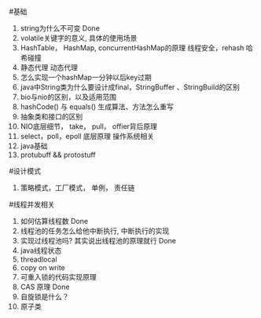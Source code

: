 #基础
1. string为什么不可变 Done
2. volatile关键字的意义, 具体的使用场景
3. HashTable， HashMap, concurrentHashMap的原理 线程安全，rehash 哈希碰撞
4. 静态代理 动态代理
5. 怎么实现一个hashMap一分钟以后key过期
6. java中String类为什么要设计成final，StringBuffer 、StringBuild的区别
7. bio与nio的区别，以及适用范围
8. hashCode() 与 equals() 生成算法、方法怎么重写
9. 抽象类和接口的区别
10. NIO底层细节， take， pull， offier背后原理
11. select，poll，epoll 底层原理 操作系统相关
12. java基础
13. protubuff && protostuff

#设计模式
1. 策略模式，工厂模式， 单例， 责任链

#线程并发相关
1. 如何估算线程数 Done
2. 线程池的任务怎么给他中断执行, 中断执行的实现
3. 实现过线程池吗? 其实说出线程池的原理就行 Done
4. java线程状态
5. threadlocal
6. copy on write
7. 可重入锁的代码实现原理
8. CAS 原理 Done
9. 自旋锁是什么？
10. 原子类

